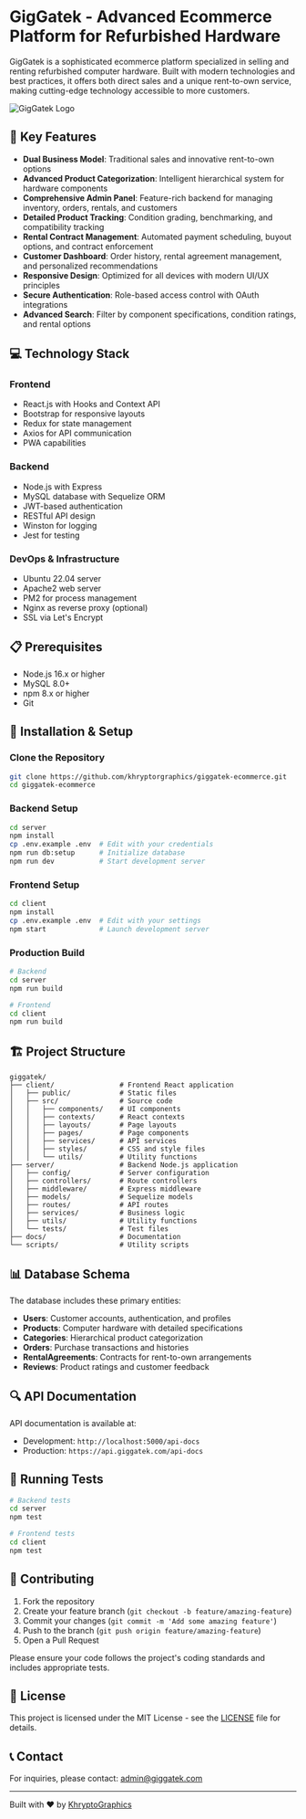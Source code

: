 # GigGatek - Advanced Ecommerce Platform for Refurbished Hardware

GigGatek is a sophisticated ecommerce platform specialized in selling and renting refurbished computer hardware. Built with modern technologies and best practices, it offers both direct sales and a unique rent-to-own service, making cutting-edge technology accessible to more customers.

![GigGatek Logo](https://via.placeholder.com/800x400?text=GigGatek+Platform)

## 🚀 Key Features

- **Dual Business Model**: Traditional sales and innovative rent-to-own options
- **Advanced Product Categorization**: Intelligent hierarchical system for hardware components
- **Comprehensive Admin Panel**: Feature-rich backend for managing inventory, orders, rentals, and customers  
- **Detailed Product Tracking**: Condition grading, benchmarking, and compatibility tracking
- **Rental Contract Management**: Automated payment scheduling, buyout options, and contract enforcement
- **Customer Dashboard**: Order history, rental agreement management, and personalized recommendations
- **Responsive Design**: Optimized for all devices with modern UI/UX principles
- **Secure Authentication**: Role-based access control with OAuth integrations
- **Advanced Search**: Filter by component specifications, condition ratings, and rental options

## 💻 Technology Stack

### Frontend
- React.js with Hooks and Context API
- Bootstrap for responsive layouts
- Redux for state management
- Axios for API communication
- PWA capabilities

### Backend
- Node.js with Express
- MySQL database with Sequelize ORM
- JWT-based authentication
- RESTful API design
- Winston for logging
- Jest for testing

### DevOps & Infrastructure
- Ubuntu 22.04 server
- Apache2 web server
- PM2 for process management
- Nginx as reverse proxy (optional)
- SSL via Let's Encrypt

## 📋 Prerequisites

- Node.js 16.x or higher
- MySQL 8.0+
- npm 8.x or higher
- Git

## 🔧 Installation & Setup

### Clone the Repository

```bash
git clone https://github.com/khryptorgraphics/giggatek-ecommerce.git
cd giggatek-ecommerce
```

### Backend Setup

```bash
cd server
npm install
cp .env.example .env  # Edit with your credentials
npm run db:setup      # Initialize database
npm run dev           # Start development server
```

### Frontend Setup

```bash
cd client
npm install
cp .env.example .env  # Edit with your settings
npm start             # Launch development server
```

### Production Build

```bash
# Backend
cd server
npm run build

# Frontend
cd client
npm run build
```

## 🏗️ Project Structure

```
giggatek/
├── client/                # Frontend React application  
│   ├── public/            # Static files
│   ├── src/               # Source code
│   │   ├── components/    # UI components
│   │   ├── contexts/      # React contexts
│   │   ├── layouts/       # Page layouts
│   │   ├── pages/         # Page components
│   │   ├── services/      # API services
│   │   ├── styles/        # CSS and style files
│   │   └── utils/         # Utility functions
├── server/                # Backend Node.js application
│   ├── config/            # Server configuration
│   ├── controllers/       # Route controllers
│   ├── middleware/        # Express middleware
│   ├── models/            # Sequelize models
│   ├── routes/            # API routes
│   ├── services/          # Business logic
│   ├── utils/             # Utility functions
│   └── tests/             # Test files
├── docs/                  # Documentation
└── scripts/               # Utility scripts
```

## 📊 Database Schema

The database includes these primary entities:

- **Users**: Customer accounts, authentication, and profiles
- **Products**: Computer hardware with detailed specifications
- **Categories**: Hierarchical product categorization
- **Orders**: Purchase transactions and histories
- **RentalAgreements**: Contracts for rent-to-own arrangements
- **Reviews**: Product ratings and customer feedback

## 🔍 API Documentation

API documentation is available at:

- Development: `http://localhost:5000/api-docs`
- Production: `https://api.giggatek.com/api-docs`

## 🧪 Running Tests

```bash
# Backend tests
cd server
npm test

# Frontend tests
cd client
npm test
```

## 🤝 Contributing

1. Fork the repository
2. Create your feature branch (`git checkout -b feature/amazing-feature`)
3. Commit your changes (`git commit -m 'Add some amazing feature'`)
4. Push to the branch (`git push origin feature/amazing-feature`)
5. Open a Pull Request

Please ensure your code follows the project's coding standards and includes appropriate tests.

## 📄 License

This project is licensed under the MIT License - see the [LICENSE](LICENSE) file for details.

## 📞 Contact

For inquiries, please contact: admin@giggatek.com

---

Built with ❤️ by [KhryptoGraphics](https://github.com/khryptorgraphics)